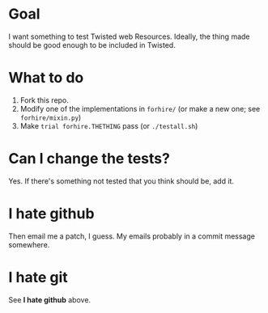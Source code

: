Goal
====

I want something to test Twisted web Resources.  Ideally, the thing made should
be good enough to be included in Twisted.


What to do
==========

1. Fork this repo.
2. Modify one of the implementations in `forhire/` (or make a new one; see 
   `forhire/mixin.py`)
3. Make `trial forhire.THETHING` pass (or `./testall.sh`)


Can I change the tests?
=======================

Yes.  If there's something not tested that you think should be, add it.


I hate github
=============

Then email me a patch, I guess.  My emails probably in a commit message 
somewhere.


I hate git
==========

See **I hate github** above.
